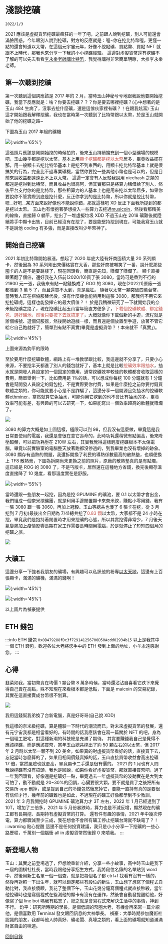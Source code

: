 # 淺談挖礦

`2022/1/3`

2021 應該是虛擬貨幣挖礦最瘋狂的一年了吧，之前跟人說到挖礦，別人可能還會滿臉困惑，今年跟別人說到挖礦，對方的反應就是：喔~你在挖比特幣喔，更懂一點的還會知道以太幣，在這個元宇宙元年，好像不挖點礦、買點幣、買點 NFT 就跟不上時代，那我也來分享一下我的小小挖礦經驗。
這邊對虛擬貨幣還有挖礦不了解的可以先去看看[李永樂老師講比特幣](https://www.youtube.com/watch?v=g_fSistU3MQ&ab_channel=%E6%9D%8E%E6%B0%B8%E4%B9%90%E8%80%81%E5%B8%88)，我覺得講得非常簡單明瞭，大推李永樂老師。

## 第一次聽到挖礦

第一次聽到這個詞應該是 2017 年的 2 月，當時玉山神秘兮兮地跟我說他要開始挖礦，我當下反應就是：啥？你要去挖礦？？？你是要去哪裡挖礦？(心中想著的是玉山 484 生病了，沒事去挖什麼礦，還是這傢伙家裡有礦？！在跟我炫富)
玉山這才開始跟我解釋挖礦，我也在當時第一次聽到了比特幣跟以太幣，於是玉山就開始了他的挖礦之路~

下圖為玉山 2017 年組的礦機

![](https://i.imgur.com/vAm0wWi.png){:width='65%'}

這張照片應該是剛開始挖的時候拍的，後來玉山持續擴充到一個小型礦場的規模吧，玉山幾乎都是挖以太幣，基本上用<font v-pre color="#c2534c">顯卡挖礦都是挖以太幣</font>居多，畢竟收益擺在那，用一般顯卡去挖比特幣基本上是挖不到東西的，用顯卡挖比特幣基本上就是很搞笑的行為，完全比不過專業礦機，當然你要挖一些其他小幣也是可以的，但是目前來說收益都遠遠比不上以太幣。
這邊一定會有人反駁我說用 nicehash 之類的都還是挖得到比特幣，而且收益也很高阿，但其實那只是將算力租借給了別人，然後平台支付你的是比特幣，那些租算力的人基本上也是用來挖以太幣居多，如果你要說你不管實際到底是挖什麼，反正你拿到的是比特幣，所以你就是挖比特幣，嗯...好吧...某方面來說好像也不能說你錯，那就這樣吧 XD 反正下面我所提到的都是挖以太幣。
玉山也有懷抱著夢想投入一些算力去挖過[musicoin](https://coinmarketcap.com/zh-tw/currencies/musicoin/)，然後看那精美的線條，直接歸 0 躺平，挖出了一堆虛擬垃圾 XDD
不過玉山在 2018 礦難後就陸續將手中顯卡出售，目前已經沒有在挖了，要是能堅持挖到現在，可能我寫玉山就不是說他 coding 有多強，而是直接改叫少年幣神了。

## 開始自己挖礦

2021 年初比特幣開始暴漲，想起了 2020 年底大陸有奸商囤積大量 20 系列顯卡，然後因為 30 系列剛出來價格實在太香，那些奸商被嘲笑了一番，說什麼那些囤卡的人是不是要跳樓了，現在回頭看，簡直是先知，賺爛了賺爛了。
顯卡直接跟著翻了個倍，還好我在入伍前(2020/10)買了張 3080，當時可是香到不行的 21900 元一張，我後來有貼一點錢換成了 ROG 的 3080，現在(2022/1)原廠一張都漲到 3 萬 5 了，而且還買不太到，真是瘋狂。
隨著以太幣一顆突破四萬台幣，當時我人正在棋協服替代役，沒有什麼機會能夠用到這張 3080，那我何不用它來挖挖礦呢，這樣也能發揮它的最大價值？！
於是我稍微研究了一下就開始我的奈米級挖礦之路了，現在挖礦比起玉山當年簡直方便多了，<font v-pre color="#c2534c">下載個挖礦軟體、綁定錢包、選好礦池，然後只要按下去就搞定了</font>，大概就像你下載個新的手遊，流程就是辦個帳號、選個伺服器，然後開始遊戲一樣，而且還是個放置型手遊，放著不管它給它自己跑就好了，簡單到有點不真實(畢竟是虛擬貨幣？！本來就不「真實」)。

![](https://i.imgur.com/UEZ7psr.png){:width='45%'}

上圖來源為鈞平的限時

至於要用什麼挖礦軟體，網路上有一堆教學跟比較，我這邊就不分享了，只要小心來源，不要挖半天都進了別人的錢包就好了，基本上就是比較<font v-pre color="#c2534c">挖礦效率跟抽水</font>，抽水就是開發人員設定的一個固定的費用，通常挖礦效率較佳的軟體都會收取這樣的費用，簡單舉例一下，比如費用是 1%的話，可以想成你每挖 100 分鐘就有 1 分鐘會是幫開發人員設定的錢包挖，不是實際要你付費，如果是什麼挖之前你要付錢買軟體之類的，你可能就要小心是不是詐騙了，這邊分享一個開源且免抽水的挖礦軟體[ethminer](https://github.com/ethereum-mining/ethminer)，當然就算它免抽水，可能你用它挖到的也不會比有抽水的多，畢竟效率可能有差，有興趣的可以去研究一下，如果能寫出一個效率超高的軟體就賺爛了。

![](https://i.imgur.com/vFktrWR.png)

3080 的算力大概是如上圖這樣，極限可以到 98，但我沒有這麼做，畢竟這是我日常要使用的電腦，我還是會很在意它壽命的，此時功耗還稍微有點偏高，後來降壓超頻，可以把功耗壓在 210W 左右，其實我覺得這樣輕度挖礦根本不太傷電腦，畢竟以前實驗室的電腦整天放著跑都沒停過的，到我畢業也沒有壞掉的跡象。
3080 顯存有過熱的問題，我還拆開換了利民的導熱係數最高的散熱墊，也順便換上 TF8 散熱膏，下圖為拆開尚未更換之前的照片，原廠的散熱墊真的是有點爛，這已經是 ROG 的 3080 了，不是丐版卡，居然還在這種地方省錢，換完後顯存溫度直接降了 10 幾度，看那溫度實在是舒服。

![](https://i.imgur.com/Hl9kFJq.jpg){:width='55%'}

當時還跟一些朋友一起挖，因為是挖 GPUMINE 的礦池，要 0.1 以太幣才會出金，我們組成一個奈米挖礦團，就是利用手邊閒置顯卡來奈米挖，賺點小零用錢，我有一張 3080 跟一張 3060，再加上冠毅、玉山等總共也湊了 6 張卡在挖，從 3 月挖到 7 月初(最後出金日期為 7/4)總共挖了<font v-pre color="#c2534c">0.83 顆</font>以太幣，大家都不是 24 小時在挖，畢竟我們是抱持著閒置時才用來挖礦的心態，所以其實挖得非常少，7 月後天氣變熱加上疫情影響長期在家工作需要長時間用電腦，於是就停止了短短四個月的挖礦之旅。

![](https://i.imgur.com/TKEFYa3.png)

## 大礦工

這邊分享一下強者我朋友的礦場，有興趣可以私訊他的粉專[以太天地](https://www.facebook.com/%E4%BB%A5%E5%A4%AA%E5%A4%A9%E5%9C%B0-102058415622903)，這邊有上百張顯卡，滿滿的礦機，滿滿的錢啊！

![](https://i.imgur.com/4kksAsH.jpg){:width='45%'}

![](https://i.imgur.com/QOUz1P2.jpg){:width='45%'}

以上圖片為禎豪提供

## ETH 錢包

:::info ETH 錢包
`0x0B479288fDc3f729141256700D50Acdd02934b15`
以上是我其中一個 ETH 錢包，歡迎各位大老將您手中的 ETH 發到上面的地址，小羊永遠感謝您。
:::

## 心得

韭菜如我，當初幣賣在均價 1 顆台幣 8 萬多時候，當時還沾沾自喜看它跌下來覺得自己賣在高點，殊不知現在來看根本都是低點，下面是 maicoin 的交易紀錄，其實在這直接賣成台幣很不划算。

![](https://i.imgur.com/AHVdMcz.png)

我用這錢幫我弟換了台新電腦，真是好哥哥(自己說 XDD)

我這樣的奈米級挖礦，算是體驗一下時代的潮流而已，對未來虛擬貨幣的發展，還有元宇宙我都是相當看好的，有時間的話我應該會在寫一篇關於 NFT 的吧，身為一個理工肥宅，對這種新潮的科技總是充滿了期待。
其實要賺錢我自己是覺得不應該挖礦，而是應該買幣，當年玉山總共挖出了約 50 顆左右的以太幣，但 2017 年 2 月時以太幣一顆不到 20 美金，如果真的對虛擬貨幣看好的話，直接買下去，忘記當時怎麼算的了，如果用相同價錢賣掉的話，玉山直接買幣收益會高出挖礦 17 倍，當然風險也就更高，畢竟顯卡二手還是很有價的。
2021 的 1 月也有人問我說挖礦有沒有搞頭，我也是回說，如果你看好虛擬貨幣，那就直接買幣吧，過了一年我回頭看，好像還是挖礦好一點，畢竟過去一年虛擬貨幣的波動實在是大到太可怕了，動不動就是 20~30%的回調，心臟要很大顆，要不就是買了之後把所有交易所 app 刪掉，或是提到自己的冷錢包然後忘掉它，要能一直持有真的是要很有信仰才行，幾年前的礦難也是如此，不過現在的礦工好像都學到不少教訓，2021 年 3 月我開挖時 GPUMINE 礦池算力才 3T 左右，2022 年 1 月已經達到了 10T，增加了三倍多，2021 年 5 月份暴跌時，算力也是不減反增，顯然現在的礦工都有長期挖、長期持有虛擬貨幣的打算。
還有件有趣的事情，2021 年中幾次停電，算力都驟減至少三成，我在想會不會所有礦工停止挖礦台灣就不缺電了？！
:::warning 貼心提醒
這邊不是任何投資建議，我只是小小分享一下挖礦的一些心路歷程，千萬別一個腦衝 all in 虛擬貨幣然後歸 0 來噴我。
:::

## 新登場人物

玉山：其實之前登場過了，但想說重新介紹，分享一些小故事，高中時玉山是我下一屆的圍棋社社長，當時我跟他分享招生方式，我將段位名錄的名單貼到 word 中，然後用新生名單一個一個查，就是把每個名子都 ctrl+f 找看有沒有一樣的，然後再對照一下出生年，就可以鎖定那些有段位的新生，玉山想了想寫了個程式自動比對，我直接傻眼，我花了整個下午，玉山花幾分鐘寫個程式就直接秒殺，當年他挖礦時也是寫個程式在監測他的顯卡有沒有在運作，然後會自動發提醒給他，好像寫了個 line bot 嗎我有點忘了，總之就是會寫程式來解決生活中的事情，神到不行。
鈞平：研究所時期的學長，是個低調的幣圈大老，有機會再來寫一篇介紹他，是個喜歡用 Terminal 發文跟回訊息的大神學長。
禎豪：大學時期參加魔術社認識的朋友，我都叫他人帥真好、礦老闆、真壕之類的，看上面的礦場就知道滿滿財富自由的味道。

[回到目錄](/chat/)
